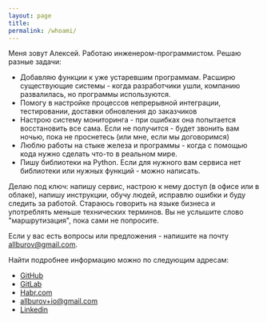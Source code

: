 ```yaml
---
layout: page
title: 
permalink: /whoami/
---
```


Меня зовут Алексей. Работаю инженером-программистом.
Решаю разные задачи:
- Добавляю функции к уже устаревшим программам. Расширю существующие системы - когда разработчики ушли, компанию развалилась, но программы используются.
- Помогу в настройке процессов непрерывной интеграции, тестировании, доставки обновления до заказчиков
- Настрою систему мониторинга - при ошибках она попытается восстановить все сама. Если не получится - будет звонить вам ночью, пока не проснетесь (или мне, если мы договоримся)
- Люблю работы на стыке железа и программы - когда с помощью кода нужно сделать что-то в реальном мире.
- Пишу библиотеки на Python. Если для нужного вам сервиса нет библиотеки или нужных функций - можно написать.

Делаю под ключ: напишу сервис, настрою к нему доступ (в офисе или в облаке), напишу инструкции, обучу людей, исправлю ошибки и буду следить за работой. 
Стараюсь говорить на языке бизнеса и употреблять меньше технических терминов. Вы не услышите слово "маршрутизация", пока сами не попросите.

Если у вас есть вопросы или предложения - напишите на почту allburov@gmail.com.


Найти подробнее информацию можно по следующим адресам:
- [GitHub](https://github.com/allburov)
- [GitLab](https://gitlab.com/allburov/)
- [Habr.com](https://habr.com/users/allburov/) 
- [allburov+io@gmail.com](mailto:allburov+io@gmail.com)
- [Linkedin](https://www.linkedin.com/in/aleksey-burov-99b06164/)


